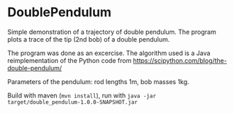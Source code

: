 # DoublePendulum
Simple demonstration of a trajectory of double pendulum. The program plots a trace of the tip (2nd bob) of a double pendulum. 

The program was done as an excercise. The algorithm used is a Java reimplementation of the Python code from https://scipython.com/blog/the-double-pendulum/

Parameters of the pendulum: rod lengths 1m, bob masses 1kg.

Build with maven (`mvn install`), run with `java -jar target/double_pendulum-1.0.0-SNAPSHOT.jar` 
